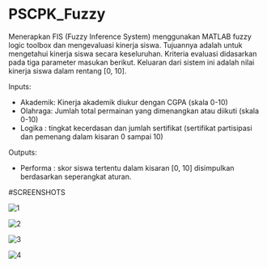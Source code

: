 # PSCPK_Fuzzy
Menerapkan FIS (Fuzzy Inference System) menggunakan MATLAB fuzzy logic toolbox dan mengevaluasi kinerja siswa. Tujuannya adalah untuk mengetahui kinerja siswa secara keseluruhan. Kriteria evaluasi didasarkan pada tiga parameter masukan berikut. Keluaran dari sistem ini adalah nilai kinerja siswa dalam rentang [0, 10].

Inputs:
-	Akademik: Kinerja akademik diukur dengan CGPA (skala 0-10)
-	Olahraga: Jumlah total permainan yang dimenangkan atau diikuti (skala 0-10)
-	Logika : tingkat kecerdasan dan jumlah sertifikat (sertifikat partisipasi dan pemenang dalam kisaran 0 sampai 10)

Outputs:
-	Performa : skor siswa tertentu dalam kisaran [0, 10] disimpulkan berdasarkan seperangkat aturan.

#SCREENSHOTS

![1](https://user-images.githubusercontent.com/63253142/114527933-ba41a080-9c72-11eb-9897-533bb972abde.jpg)

![2](https://user-images.githubusercontent.com/63253142/114528420-34722500-9c73-11eb-8d0a-6bd8c5416d9d.jpg)

![3](https://user-images.githubusercontent.com/63253142/114528492-4653c800-9c73-11eb-9d64-f930d3812d69.jpg)

![4](https://user-images.githubusercontent.com/63253142/114528587-59ff2e80-9c73-11eb-96f8-13d5b54af711.jpg)
